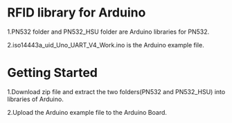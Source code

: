 # RFID library for Arduino

1.PN532 folder and PN532_HSU folder are Arduino libraries for PN532.

2.iso14443a_uid_Uno_UART_V4_Work.ino is the Arduino example file.

# Getting Started

1.Download zip file and extract the two folders(PN532 and PN532_HSU) into libraries of Arduino.

2.Upload the Arduino example file to the Arduino Board.
